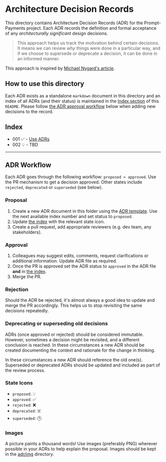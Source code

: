 # Architecture Decision Records

This directory contains Architecture Decision Records (ADR) for the
Prompt-Payments project. Each ADR records the definition and formal acceptance
of any _architecturally significant_ design decisions.

> This approach helps us track the motivation behind certain decisions. It
> means we can review _why_ things were done in a particular way, and if
> we choose to supersede or deprecate a decision, it can be done in an
> informed manner.

This approach is inspired by
[Michael Nygard's article](http://thinkrelevance.com/blog/2011/11/15/documenting-architecture-decisions).

## How to use this directory
Each ADR exists as a standalone `markdown` document in this directory and an index
of all ADRs (and their status) is maintained in the [Index section](#index)
of this `README`. Please follow [the ADR approval workflow](#adr-workflow) below
when adding new decisions to the record.

## Index
* 001 ✅ - [Use ADRs](adr-001-use-adrs.md)
* 002 💡 - TBD
---

## ADR Workflow
Each ADR goes through the following workflow: `proposed > approved`. Use the PR
mechanism to get a decision approved. Other states include `rejected`,
`deprecated` or `superseded` (see below).

### Proposal
1. Create a new ADR document in this folder using the [ADR template](template.md).
   Use the next available index number and set status to `proposed`.
2. Update [the index](#index) with the relevant state icon.
3. Create a pull request, add appropriate reviewers (e.g. dev team, any stakeholders).

### Approval
1. Colleagues may suggest edits, comments, request clarifications or
   additional information. Update ADR file as required.
2. Once the PR is approved set the ADR status to `approved` in the ADR file
   **and** in [the index](#index).
3. Merge the PR.

### Rejection
Should the ADR be rejected, it's almost always a good idea to update and merge
the PR accordingly. This helps us to stop revisiting the same decisions
repeatedly.

### Deprecating or superseding old decisions 
ADRs (once approved or rejected) should be considered immutable. However,
sometimes a decision might be revisited, and a different conclusion is
reached. In these circumstances a new ADR should be created documenting the
context and rationale for the change in thinking.

In these circumstances a new ADR should reference the old one(s). Superseded
or deprecated ADRs should be updated and included as part of the review process.

### State Icons

- `proposed`: 💡
- `approved`: ✅
- `rejected`: ❌
- `deprecated`: ☠️
- `superseded`: 🕑

### Images
A picture paints a thousand words! Use images (preferably PNG) wherever
possible in your ADRs to help explain the proposal. Images should be kept in
the [adr/img](img) directory.
